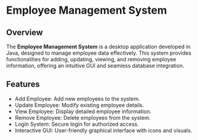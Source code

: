 # Employee Management System
## Overview
The **Employee Management System** is a desktop application developed in Java, designed to manage employee data effectively. This system provides functionalities for adding, updating, viewing, and removing employee information, offering an intuitive GUI and seamless database integration.
## Features
- Add Employee: Add new employees to the system.
- Update Employee: Modify existing employee details.
- View Employee: Display detailed employee information.
- Remove Employee: Delete employees from the system.
- Login System: Secure login for authorized access.
- Interactive GUI: User-friendly graphical interface with icons and visuals.
